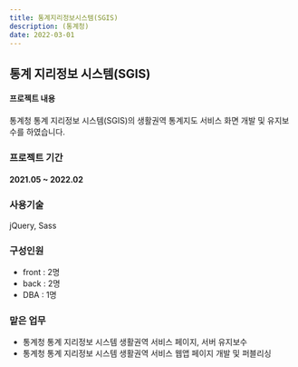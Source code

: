 ```yaml
---
title: 통계지리정보시스템(SGIS)
description: (통계청)
date: 2022-03-01
---
```



## 통계 지리정보 시스템(SGIS) 

#### 프로젝트 내용

통계청 통계 지리정보 시스템(SGIS)의 생활권역 통계지도 서비스 화면 개발 및 유지보수를 하였습니다.

### 프로젝트 기간
#### 2021.05 ~ 2022.02

### 사용기술
jQuery, Sass

### 구성인원
- front : 2명
- back : 2명
- DBA : 1명

### 맡은 업무

- 통계청 통계 지리정보 시스템 생활권역 서비스 페이지, 서버 유지보수
- 통계청 통계 지리정보 시스템 생활권역 서비스 웹앱 페이지 개발 및 퍼블리싱
